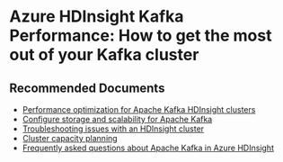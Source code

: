 <properties
    pageTitle="Kafka Performance: How to get the most out of your Kafka cluster"
    description="Kafka Performance: How to get the most out of your Kafka cluster"
    service="microsoft.hdinsight"
    resource="clusters"
    authors="dhgoelmsft"
    ms.author="deeptivu"
    displayOrder=""
    selfHelpType="Generic"
    supportTopicIds="32636470"
    resourceTags=""
    productPesIds="15078"
    cloudEnvironments="public, Fairfax, usnat, ussec"
    articleId="hdinsight-kafka-performance"
	ownershipId="AzureData_HDInsight"
/>

# Azure HDInsight Kafka Performance: How to get the most out of your Kafka cluster

## **Recommended Documents**

* [Performance optimization for Apache Kafka HDInsight clusters](https://docs.microsoft.com/azure/hdinsight/kafka/apache-kafka-performance-tuning)
* [Configure storage and scalability for Apache Kafka](https://docs.microsoft.com/azure/hdinsight/kafka/apache-kafka-scalability)
* [Troubleshooting issues with an HDInsight cluster](https://docs.microsoft.com/azure/hdinsight/hdinsight-troubleshoot-failed-cluster)
* [Cluster capacity planning](https://docs.microsoft.com/azure/hdinsight/hdinsight-capacity-planning)
* [Frequently asked questions about Apache Kafka in Azure HDInsight](https://docs.microsoft.com/azure/hdinsight/kafka/kafka-faq)
